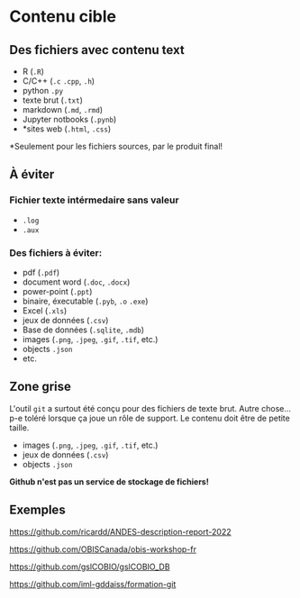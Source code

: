 # Contenu cible

## Des fichiers avec contenu **text**

 - R (`.R`)
 - C/C++ (`.c` `.cpp`, `.h`)
 - python `.py`
 - texte brut (`.txt`)
 - markdown (`.md`, `.rmd`)
 - Jupyter notbooks (`.pynb`)
 - *sites web (`.html`, `.css`)

*Seulement pour les fichiers sources, par le produit final!

## À éviter
### Fichier texte intérmedaire sans valeur
 - `.log`
 - `.aux`

### Des fichiers à éviter:
 - pdf (`.pdf`)
 - document word (`.doc`, `.docx`)
 - power-point (`.ppt`)
 - binaire, éxecutable (`.pyb`, `.o` `.exe`)
 - Excel  (`.xls`)
 - jeux de données (`.csv`)
 - Base de données (`.sqlite`, `.mdb`)
 - images (`.png`, `.jpeg`, `.gif`, `.tif`, etc.)
 - objects `.json`
 - etc.
  
## Zone grise
L'outil `git` a surtout été conçu pour des fichiers de texte brut.
Autre chose... p-e toléré lorsque ça joue un rôle de support. Le contenu doit être de petite taille.
 - images (`.png`, `.jpeg`, `.gif`, `.tif`, etc.)
 - jeux de données (`.csv`)
 - objects `.json`

**Github n'est pas un service de stockage de fichiers!**

## Exemples

https://github.com/ricardd/ANDES-description-report-2022

https://github.com/OBISCanada/obis-workshop-fr

https://github.com/gslCOBIO/gslCOBIO_DB

https://github.com/iml-gddaiss/formation-git
